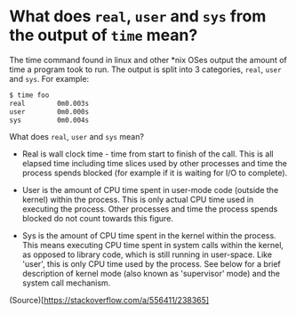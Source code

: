 # What does `real`, `user` and `sys` from the output of `time` mean?

The time command found in linux and other *nix OSes output the amount of time a program took to run.
The output is split into 3 categories, `real`, `user` and `sys`. For example:

```bash
$ time foo
real        0m0.003s
user        0m0.000s
sys         0m0.004s
```

What does `real`, `user` and `sys` mean?

- Real is wall clock time - time from start to finish of the call. This is all elapsed time including time slices used by other processes and time the process spends blocked (for example if it is waiting for I/O to complete).

- User is the amount of CPU time spent in user-mode code (outside the kernel) within the process. This is only actual CPU time used in executing the process. Other processes and time the process spends blocked do not count towards this figure.

- Sys is the amount of CPU time spent in the kernel within the process. This means executing CPU time spent in system calls within the kernel, as opposed to library code, which is still running in user-space. Like 'user', this is only CPU time used by the process. See below for a brief description of kernel mode (also known as 'supervisor' mode) and the system call mechanism.

(Source)[https://stackoverflow.com/a/556411/238365]

